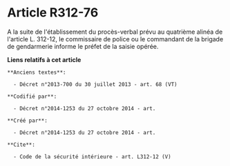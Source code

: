 # Article R312-76

A la suite de l'établissement du procès-verbal prévu au quatrième alinéa de l'article L. 312-12, le commissaire de police ou
le commandant de la brigade de gendarmerie informe le préfet de la saisie opérée.

**Liens relatifs à cet article**

	**Anciens textes**:

	  - Décret n°2013-700 du 30 juillet 2013 - art. 68 (VT)

	**Codifié par**:

	  - Décret n°2014-1253 du 27 octobre 2014 - art.

	**Créé par**:

	  - Décret n°2014-1253 du 27 octobre 2014 - art.

	**Cite**:

	  - Code de la sécurité intérieure - art. L312-12 (V)
